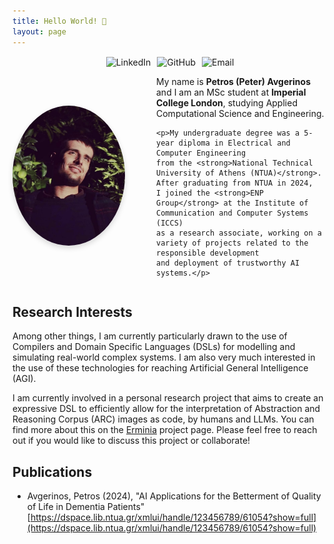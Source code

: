 ```yaml
---
title: Hello World! 👋 
layout: page
---
```


<div style="margin-top: 15px; display: flex; justify-content: center; gap: 10px;">
  <a href="https://www.linkedin.com/in/petrosavgerinos/" target="_blank" style="text-decoration: none;">
    <img src="https://cdn.jsdelivr.net/npm/simple-icons@v9/icons/linkedin.svg" alt="LinkedIn" style="width: 20px; height: 20px;">
  </a>
  <a href="https://github.com/peter-avg" target="_blank" style="text-decoration: none;">
    <img src="https://cdn.jsdelivr.net/npm/simple-icons@v9/icons/github.svg" alt="GitHub" style="width: 20px; height: 20px;">
  </a>
  <a href="mailto:peteravgerinos@gmail.com" style="text-decoration: none;">
    <img src="https://cdn.jsdelivr.net/npm/simple-icons@v9/icons/gmail.svg" alt="Email" style="width: 20px; height: 20px;">
  </a>
</div>

<div style="display: flex; align-items: center; gap: 30px; flex-wrap: wrap;">

  <div style="flex: 0 0 200px;">
    <img src="assets/me.jpg" alt="Peter Avgerinos" 
         style="width: 180px; border-radius: 50%; box-shadow: 0 4px 8px rgba(0,0,0,0.15);">

  </div>

  <div style="flex: 1; min-width: 250px;">
    <p>My name is <strong>Petros (Peter) Avgerinos</strong> and I am an MSc student at 
    <strong>Imperial College London</strong>, studying Applied Computational Science and Engineering.</p>

    <p>My undergraduate degree was a 5-year diploma in Electrical and Computer Engineering 
    from the <strong>National Technical University of Athens (NTUA)</strong>. After graduating from NTUA in 2024, 
    I joined the <strong>ENP Group</strong> at the Institute of Communication and Computer Systems (ICCS) 
    as a research associate, working on a variety of projects related to the responsible development 
    and deployment of trustworthy AI systems.</p>
  </div>

</div>

## Research Interests

Among other things, I am currently particularly drawn to the use of Compilers and  Domain
Specific Languages (DSLs) for modelling and simulating real-world complex systems.
I am also very much interested in the use of these technologies for reaching Artificial General Intelligence (AGI).

I am currently involved in a personal research project that aims to create an expressive 
DSL to efficiently allow for the interpretation of Abstraction and Reasoning Corpus (ARC) images as code, 
by humans and LLMs. You can find more about this on the [Erminia](./ermnia.md) project page.
Please feel free to reach out if you would like to discuss this project or collaborate!

## Publications

- Avgerinos, Petros (2024), "AI Applications for the Betterment of Quality of Life in Dementia Patients" [https://dspace.lib.ntua.gr/xmlui/handle/123456789/61054?show=full](https://dspace.lib.ntua.gr/xmlui/handle/123456789/61054?show=full)
